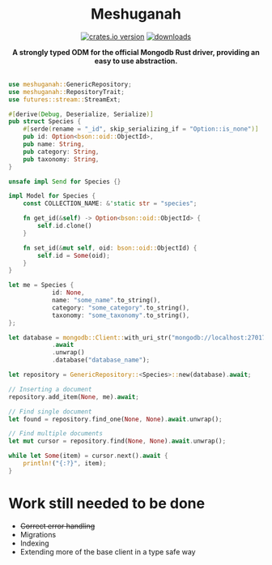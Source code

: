 <h1 align="center">Meshuganah</h1>
<div align="center">

[![crates.io version][1]][2] [![downloads][3]][4]
</div>
<div align="center">
    <strong>A strongly typed ODM for the official Mongodb Rust driver, providing an easy to use abstraction.</strong>
</div>
<br />

```rust ,no_run
use meshuganah::GenericRepository;
use meshuganah::RepositoryTrait;
use futures::stream::StreamExt;

#[derive(Debug, Deserialize, Serialize)]
pub struct Species {
    #[serde(rename = "_id", skip_serializing_if = "Option::is_none")]
    pub id: Option<bson::oid::ObjectId>,
    pub name: String,
    pub category: String,
    pub taxonomy: String,
}

unsafe impl Send for Species {}

impl Model for Species {
    const COLLECTION_NAME: &'static str = "species";

    fn get_id(&self) -> Option<bson::oid::ObjectId> {
        self.id.clone()
    }

    fn set_id(&mut self, oid: bson::oid::ObjectId) {
        self.id = Some(oid);
    }
}

let me = Species {
            id: None,
            name: "some_name".to_string(),
            category: "some_category".to_string(),
            taxonomy: "some_taxonomy".to_string(),
};

let database = mongodb::Client::with_uri_str("mongodb://localhost:27017/")
            .await
            .unwrap()
            .database("database_name");

let repository = GenericRepository::<Species>::new(database).await;

// Inserting a document
repository.add_item(None, me).await;

// Find single document
let found = repository.find_one(None, None).await.unwrap();

// Find multiple documents
let mut cursor = repository.find(None, None).await.unwrap();

while let Some(item) = cursor.next().await {
    println!("{:?}", item);
}
```

# Work still needed to be done
- ~~Correct error handling~~
- Migrations
- Indexing
- Extending more of the base client in a type safe way



[1]: https://img.shields.io/crates/v/meshuganah.svg?style=flat-square
[2]: https://crates.io/crates/meshuganah
[3]: https://img.shields.io/crates/d/meshuganah.svg?style=flat-square
[4]: https://crates.io/crates/meshuganah
